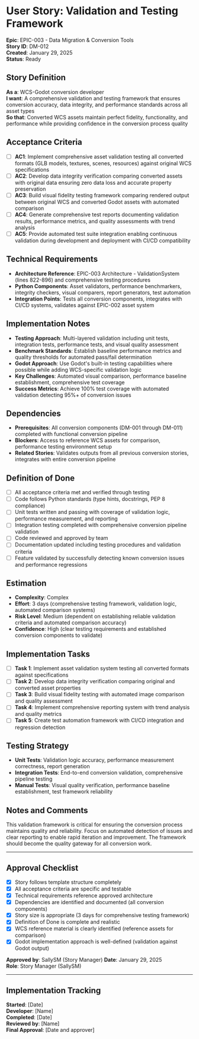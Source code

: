 # User Story: Validation and Testing Framework

**Epic**: EPIC-003 - Data Migration & Conversion Tools  
**Story ID**: DM-012  
**Created**: January 29, 2025  
**Status**: Ready

## Story Definition
**As a**: WCS-Godot conversion developer  
**I want**: A comprehensive validation and testing framework that ensures conversion accuracy, data integrity, and performance standards across all asset types  
**So that**: Converted WCS assets maintain perfect fidelity, functionality, and performance while providing confidence in the conversion process quality

## Acceptance Criteria
- [ ] **AC1**: Implement comprehensive asset validation testing all converted formats (GLB models, textures, scenes, resources) against original WCS specifications
- [ ] **AC2**: Develop data integrity verification comparing converted assets with original data ensuring zero data loss and accurate property preservation
- [ ] **AC3**: Build visual fidelity testing framework comparing rendered output between original WCS and converted Godot assets with automated comparison
- [ ] **AC4**: Generate comprehensive test reports documenting validation results, performance metrics, and quality assessments with trend analysis
- [ ] **AC5**: Provide automated test suite integration enabling continuous validation during development and deployment with CI/CD compatibility

## Technical Requirements
- **Architecture Reference**: EPIC-003 Architecture - ValidationSystem (lines 822-896) and comprehensive testing procedures
- **Python Components**: Asset validators, performance benchmarkers, integrity checkers, visual comparers, report generators, test automation
- **Integration Points**: Tests all conversion components, integrates with CI/CD systems, validates against EPIC-002 asset system

## Implementation Notes
- **Testing Approach**: Multi-layered validation including unit tests, integration tests, performance tests, and visual quality assessment
- **Benchmark Standards**: Establish baseline performance metrics and quality thresholds for automated pass/fail determination
- **Godot Approach**: Use Godot's built-in testing capabilities where possible while adding WCS-specific validation logic
- **Key Challenges**: Automated visual comparison, performance baseline establishment, comprehensive test coverage
- **Success Metrics**: Achieve 100% test coverage with automated validation detecting 95%+ of conversion issues

## Dependencies
- **Prerequisites**: All conversion components (DM-001 through DM-011) completed with functional conversion pipeline
- **Blockers**: Access to reference WCS assets for comparison, performance testing environment setup
- **Related Stories**: Validates outputs from all previous conversion stories, integrates with entire conversion pipeline

## Definition of Done
- [ ] All acceptance criteria met and verified through testing
- [ ] Code follows Python standards (type hints, docstrings, PEP 8 compliance)
- [ ] Unit tests written and passing with coverage of validation logic, performance measurement, and reporting
- [ ] Integration testing completed with comprehensive conversion pipeline validation
- [ ] Code reviewed and approved by team
- [ ] Documentation updated including testing procedures and validation criteria
- [ ] Feature validated by successfully detecting known conversion issues and performance regressions

## Estimation
- **Complexity**: Complex
- **Effort**: 3 days (comprehensive testing framework, validation logic, automated comparison systems)
- **Risk Level**: Medium (dependent on establishing reliable validation criteria and automated comparison accuracy)
- **Confidence**: High (clear testing requirements and established conversion components to validate)

## Implementation Tasks
- [ ] **Task 1**: Implement asset validation system testing all converted formats against specifications
- [ ] **Task 2**: Develop data integrity verification comparing original and converted asset properties
- [ ] **Task 3**: Build visual fidelity testing with automated image comparison and quality assessment
- [ ] **Task 4**: Implement comprehensive reporting system with trend analysis and quality metrics
- [ ] **Task 5**: Create test automation framework with CI/CD integration and regression detection

## Testing Strategy
- **Unit Tests**: Validation logic accuracy, performance measurement correctness, report generation
- **Integration Tests**: End-to-end conversion validation, comprehensive pipeline testing
- **Manual Tests**: Visual quality verification, performance baseline establishment, test framework reliability

## Notes and Comments
This validation framework is critical for ensuring the conversion process maintains quality and reliability. Focus on automated detection of issues and clear reporting to enable rapid iteration and improvement. The framework should become the quality gateway for all conversion work.

---

## Approval Checklist
- [x] Story follows template structure completely
- [x] All acceptance criteria are specific and testable
- [x] Technical requirements reference approved architecture
- [x] Dependencies are identified and documented (all conversion components)
- [x] Story size is appropriate (3 days for comprehensive testing framework)
- [x] Definition of Done is complete and realistic
- [x] WCS reference material is clearly identified (reference assets for comparison)
- [x] Godot implementation approach is well-defined (validation against Godot output)

**Approved by**: SallySM (Story Manager) **Date**: January 29, 2025  
**Role**: Story Manager (SallySM)

---

## Implementation Tracking
**Started**: [Date]  
**Developer**: [Name]  
**Completed**: [Date]  
**Reviewed by**: [Name]  
**Final Approval**: [Date and approver]